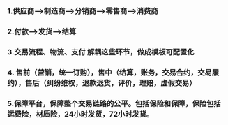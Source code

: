 ### 1.供应商-->制造商-->分销商-->零售商-->消费商
### 2.付款-->发货-->结算
### 3.交易流程、物流、支付 解耦这些环节，做成模板可配置化
###  4. 售前（营销，统一订购），售中（结算，账务，交易合约，交易履约），售后（纠纷维权，退款退货，评价，理赔，虚假交易）
### 5.保障平台，保障整个交易链路的公平。包括保险和保障，保险包括运费险，材质险，24小时发货，72小时发货。